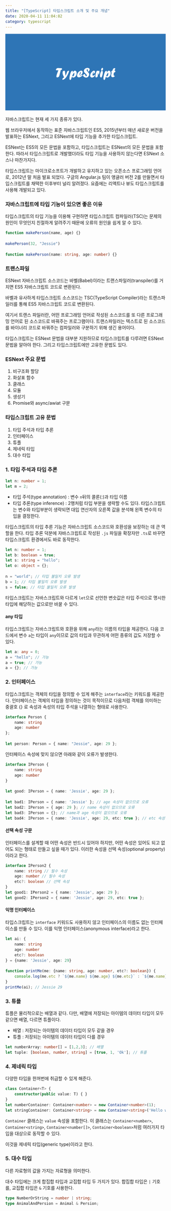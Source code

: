 ```yaml
---
title: "[TypeScript] 타입스크립트 소개 및 주요 개념"
date: 2020-04-11 11:04:82
category: typescript
---
```


![](images/typescript.png)

자바스크립트는 현재 세 가지 종류가 있다.

웹 브라우저에서 동작하는 표준 자바스크립트인 ES5, 2015년부터 매년 새로운 버전을 발표하는 ESNext, 그리고 ESNext에 타입 기능을 추가한 타입스크립트.

ESNext는 ES5의 모든 문법을 포함하고, 타입스크립트는 ESNext의 모든 문법을 포함한다. 따라서 타입스크립트로 개발했더라도 타입 기능을 사용하지 않는다면 ESNext 소스나 마찬가지다.

타입스크립트는 마이크로소프트가 개발하고 유지하고 있는 오픈소스 프로그래밍 언어로, 2012년 말 처음 발표 되었다. 구글의 Angular.js 팀이 앵귤러 버전 2를 만들면서 타입스크립트를 채택한 이후부터 널리 알려졌다. 요즘에는 리액트나 뷰도 타입스크립트를 사용해 개발되고 있다.

### 자바스크립트에 타입 기능이 있으면 좋은 이유

타입스크립트의 타입 기능을 이용해 구현하면 타입스크립트 컴파일러(TSC)는 문제의 원인이 무엇인지 친절하게 알려주기 때문에 오류의 원인을 쉽게 알 수 있다.

```typescript
function makePerson(name, age) {}

makePerson(32, "Jessie")

function makePerson(name: string, age: number) {}
```


### 트랜스파일

ESNext 자바스크립트 소스코드는 바벨(Babel)이라는 트랜스파일러(transpiler)를 거치면 ES5 자바스크립트 코드로 변환된다.

바벨과 유사하게 타입스크립트 소스코드는 TSC(TypeScript Compiler)라는 트랜스파일러를 통해 ES5 자바스크립트 코드로 변환된다.

여기서 트랜스 파일러란, 어떤 프로그래밍 언어로 작성된 소스코드를 또 다른 프로그래밍 언어로 된 소스코드로 바꿔주는 프로그램이다. 트랜스파일러는 텍스트로 된 소스코드를 바이너리 코드로 바꿔주는 컴파일러와 구분하기 위해 생긴 용어이다.

타입스크립트는 ESNext 문법을 대부분 지원하므로 타입스크립트를 다루려면 ESNext 문법을 알아야 한다. 그리고 타입스크립트에만 고유한 문법도 있다.

### ESNext 주요 문법

1. 비구조화 할당
2. 화살표 함수
3. 클래스
4. 모듈
5. 생성기
6. Promise와 async/awiat 구문

### 타입스크립트 고유 문법

1. 타입 주석과 타입 추론
2. 인터페이스
3. 튜플
4. 제네릭 타입
5. 대수 타입

### 1. 타입 주석과 타입 추론

```typescript
let n: number = 1;
let m = 2;
```

- 타입 주석(type annotation) : 변수 `n`뒤의 콜론(:)과 타입 이름
- 타입 추론(type inference) : 2행처럼 타입 부분을 생략할 수도 있다. 타입스크립트는 변수와 타입부분이 생략되면 대입 연산자의 오른쪽 값을 분석해 왼쪽 변수의 타입을 결정한다.
   
타입스크립트의 타입 추론 기능은 자바스크립트 소스코드와 호환성을 보장하는 데 큰 역할을 한다. 타입 추론 덕분에 자바스크립트로 작성된 `.js` 파일을 확장자만 `.ts`로 바꾸면 타입스크립트 환경에서도 바로 동작한다.

```typescript
let n: number = 1;
let b: boolean = true;
let s: string = "hello";
let o: object = {};

n = "world"; // 타입 불일치 오류 발생
b = 1; // 타입 불일치 오류 발생
s = false; // 타입 불일치 오류 발생
```

타입스크립트는 자바스크립트와 다르게 `let`으로 선언한 변숫값은 타입 주석으로 명시한 타입에 해당하는 값으로만 바꿀 수 있다.

#### any 타입

타입스크립트는 자바스크립트와 호환을 위해 `any`라는 이름의 타입을 제공한다. 다음 코드에서 변수 `a`는 타입이 `any`이므로 값의 타입과 무관하게 어떤 종류의 값도 저장할 수 있다.

```typescript
let a: any = 0;
a = "hello"; // 가능
a = true; // 가능
a = {}; // 가능
```

### 2. 인터페이스

타입스크립트는 객체의 타입을 정의할 수 있게 해주는 `interface`라는 키워드를 제공한다. 인터페이스는 객체의 타입을 정의하는 것이 목적이므로 다음처럼 객체를 의미하는 중괄호 {} 로 속성과 속성의 타입 주석을 나열하는 형태로 사용한다.

```typescript
interface Person {
    name: string
    age: number
};

let person: Person = { name: "Jessie", age: 29 };
```

인터페이스 속성에 맞지 않으면 아래와 같이 오류가 발생한다.

```typescript
interface IPerson {
    name: string
    age: number
}

let good: IPerson = { name: 'Jessie', age: 29 };

let bad1: IPerson = { name: 'Jessie' }; // age 속성이 없으므로 오류
let bad2: IPerson = { age: 29 }; // name 속성이 없으므로 오류
let bad3: IPerson = {}; // name과 age 속성이 없으므로 오류
let bad4: IPerson = { name: 'Jessie', age: 29, etc: true }; // etc 속성이 있어서 오류
```

#### 선택 속성 구문

인터페이스를 설계할 때 어떤 속성은 반드시 있어야 하지만, 어떤 속성은 있어도 되고 없어도 되는 형태로 만들고 싶을 때가 있다. 이러한 속성을 선택 속성(optional property)이라고 한다.

```typescript
interface IPerson2 {
    name: string // 필수 속성
    age: number // 필수 속성
    etc?: boolean // 선택 속성
}
let good1: IPerson2 = { name: 'Jessie', age: 29 };
let good2: IPerson2 = { name: 'Jessie', age: 29, etc: true };
```

#### 익명 인터페이스

타입스크립트는 `interface` 키워드도 사용하지 않고 인터페이스의 이름도 없는 인터페이스를 만들 수 있다. 이를 익명 인터페이스(anonymous interface)라고 한다.

```typescript
let ai: {
    name: string
    age: number
    etc?: boolean
} = {name: 'Jessie', age: 29}

function printMe(me: {name: string, age: number, etc?: boolean}) {
    console.log(me.etc ? `${me.name} ${me.age} ${me.etc}` : `${me.name} ${me.age}`)
}
printMe(ai); // Jessie 29
```

### 3. 튜플

튜플은 물리적으로는 배열과 같다. 다만, 배열에 저장되는 아이템의 데이터 타입이 모두 같으면 배열, 다르면 튜플이다.

- 배열 : 저장되는 아이템의 데이터 타입이 모두 같을 경우
- 튜플 : 저장되는 아이템의 데이터 타입이 다를 경우

```typescript
let numberArray: number[] = [1,2,3]; // 배열
let tuple: [boolean, number, string] = [true, 1, 'Ok']; // 튜플
```

### 4. 제네릭 타입

다양한 타입을 한꺼번에 취급할 수 있게 해준다.

```typescript
class Container<T> {
    constructor(public value: T) { }
}
let numberContainer: Container<number> = new Container<number>(1);
let stringContainer: Container<string> = new Container<string>('Hello world');
```

`Container` 클래스는 `value` 속성을 포함한다. 이 클래스는 `Container<number>`, `Container<string>`, `Container<number[]>`, `Container<boolean>`처럼 여러가지 타입을 대상으로 동작할 수 있다.

이것을 제네릭 타입(generic type)이라고 한다.

### 5. 대수 타입

다른 자료형의 값을 가지는 자료형을 의미한다.

대수 타입에는 크게 합집합 타입과 교집합 타입 두 가지가 있다. 합집합 타입은 `|` 기호를, 교집합 타입은 `&` 기호를 사용한다.

```typescript
type NumberOrString = number | string;
type AnimalAndPersion = Animal & Persion;
```
